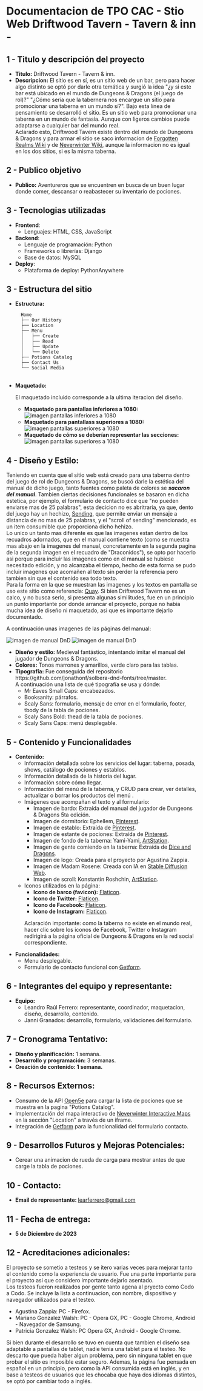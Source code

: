 <h1>Documentacion de TPO CAC - Stio Web Driftwood Tavern - Tavern & inn -</h1>

<h2>1 - Titulo y descripción del proyecto</h2>
<ul>
  <li>
    <b>Titulo:</b> Driftwood Tavern - Tavern & inn.
  </li>
  <li>
    <b>Descripcion:</b> El sitio es en sí, es un sitio web de un bar, pero para hacer algo distinto se optó por darle otra temática y surgió la idea "¿y si este bar       está ubicado en el mundo de Dungeons & Dragons (el juego de rol)?" "¿Cómo sería que la tabernera nos encargue un sitio para promocionar una taberna en un mundo        sí?". Bajo esta línea de pensamiento se desarrolló el sitio. Es un sitio web para promocionar una taberna en un mundo de fantasía. Aunque con ligeros cambios          puede adaptarse a cualquier bar del mundo real. </br>
    Aclarado esto, Driftwood Tavern existe dentro del mundo de Dungeons & Dragons y para armar el sitio se saco informacion  de
    <a href="https://forgottenrealms.fandom.com/wiki/Driftwood_Tavern">Forgotten Realms Wiki</a> y de <a     
    href="https://neverwinter.fandom.com/wiki/Driftwood_Tavern">Neverwinter Wiki</a>, aunque la informacion no es igual en los dos sitios, si es la misma taberna.  
  </li>
</ul>


<h2>2 - Publico objetivo</h2>
<ul>
  <li>
    <b>Publico:</b> Aventureros que se encuentren en busca de un buen lugar donde comer, descansar o reabastecer su inventario de pociones.
  </li>
</ul>

<h2>3 - Tecnologias utilizadas</h2>
<ul>
  <li><strong>Frontend</strong>:
    <ul>
      <li>Lenguajes: HTML, CSS, JavaScript</li>
    </ul>
  </li>
  <li><strong>Backend</strong>:
    <ul>
      <li>Lenguaje de programación: Python</li>
      <li>Frameworks o librerías: Django</li>
      <li>Base de datos: MySQL</li>
    </ul>
  </li>
  <li><strong>Deploy</strong>:
    <ul>
      <li>Plataforma de deploy: PythonAnywhere</li>
    </ul>
  </li>
</ul>

<h2>3 - Estructura del sitio</h2>
<ul>
  <li><b>Estructura:</b><br>

      Home
      ├── Our History
      ├── Location
      ├── Menu
      │   ├── Create
      │   ├── Read
      │   ├── Update
      │   └── Delete
      ├── Potions Catalog
      ├── Contact Us
      └── Social Media


  </li>
  <br>
  <li><b>Maquetado:</b>
    <p> El maquetado incluido corresponde a la ultima iteracion del diseño.
    <ul>
      <li>
        <b>Maquetado para pantallas inferiores a 1080:</b>
        <img src="https://raw.githubusercontent.com/LeaFerrero/tpo-driftwood-tavern/main/layout/screen-inferior1080.png" alt="imagen pantallas                 inferiores a 1080">
      </li>
      <li>
        <b>Maquetado para pantallass superiores a 1080:</b>
        <img src="https://raw.githubusercontent.com/LeaFerrero/tpo-driftwood-tavern/main/layout/screen-superior1080.png" alt="imagen pantallas     
        superiores a 1080">
      </li>
      <li>
        <b>Maquetado de cómo se deberían representar las secciones:</b> 
        <img src="https://raw.githubusercontent.com/LeaFerrero/tpo-driftwood-tavern/main/layout/section.png" alt="imagen pantallas superiores a 1080">
      </li>
    </ul>
  </li>
</ul>

<h2>4 - Diseño y Estilo:</h2>
<p>
  Teniendo en cuenta que el sitio web está creado para una taberna dentro del juego de rol de Dungeons & Dragons, se buscó darle la estética del manual de dicho 
  juego, tanto fuentes como paleta de colores se <i><b>sacaron del manual</b></i>. Tambien ciertas decisiones funcionales se basaron en dicha estetica, por ejemplo,     el formulario de contacto dice que "no pueden enviarse mas de 25 palabras", esta decicion no es abritraria, ya que, dento del juego hay un hechizo, <a               
  href="https://roll20.net/compendium/dnd5e/Sending#content">Sending</a>, que permite enviar un mensaje a distancia de no mas de 25 palabras, y el "scroll of sending" 
  mencionado, es un item consumible que proporciona dicho hehizo.<br>
  Lo unico un tanto mas diferente es que las imagenes estan dentro de los recuadros adornados, que en el manual contiene texto (como se muestra mas abajo en la 
  imagenes del manual, concretamente en la segunda pagina de la segunda imagen en el recuadro de "Draconidos"), se opto por hacerlo asi porque para 
  incluir las imagenes como en el manual se hubiese necesitado edición, y no alcanzaba el tiempo, hecho de esta forma se pudo incluir imagenes que acomañen al texto     sin perder la referencia pero tambien sin que el contenido sea todo texto.<br>
  Para la forma en la que se muestran las imagenes y los textos en pantalla se uso este sitio como referencia: <a href="https://www.quay.com.au">Quay</a>. Si bien       Driftwood Tavern no es un calco, y no busca serlo, si presenta algunas similitudes, fue en un principio un punto importante por donde arrancar el proyecto, porque     no habia mucha idea de diseño ni maquetado, asi que es importante dejarlo documentado.
</p>

<p>A continuación unas imagenes de las páginas del manual:</p>
<img src="https://tothetablereviews.files.wordpress.com/2014/09/img_3155.jpg" alt="imagen de manual DnD">
<img src="https://lh3.googleusercontent.com/pw/ADCreHdjdbAj6ym2A6nPfR2QWtja0VIPc38EuSvYOkn7xWo9mOy_uSPLluW7MiFLcMxl_ovN5zm-saKh1tYiCrZnSjo0mU9g9d2W7obs6MqJ8yWwjtWFG9hb8sc2RwC6Mvg9p_ZJSrcR9hHhsalprd_P92ePYBBC5BT0AzuJrjj1uslsDsPKymNbY25CEMrqwEyz1JNeCJASN3DjO03pnyg9MofXp9nw_I7FdEkCgXNiIsfkZp_RqIoFYu6vau88zSG9jlWD5MlerfCD7snZZkP_4cTMcZq2gZew4jLZYFg6mJiAYr8Df6_8eHzrEhrXRNHqWMkbXf-FOvPNXKJO5nvaD_zyU5qMMUWUA7YWmvXIA99ETJZ-RCKQLehTDjJpRfFvTQDWZbLpd6sXmsT7dbZR2-Iu2c0ynEV5fhJ8g_FpRcplQnX0qLK30AycVt1o36veaJb1r7aHCWbweG7XTjG3CitE7J9siQXIHTY0Wz5aAqQCAfWOkOskExH-5zMmLbf4-oORuvZh1JZA7Zeq1mk66OaOcUmtq4pkgiyvNEHY4hQqJFKU7Oz67HGpB2Vl1BbIfwBySF7bihCLjI27rWIdrTADOUiywRU5GUWFmjX_9K96MqU0TX4WgYWB1ln5sSuOdTEBriPVyEW5ZKrI2tLjsmQkOWJ6wmFXl7f9bc_My0buo6i5MphKVda6nbnN9nE9Mk5CFpyaYdwq0Bxg-2cAhnE3zG0ti6-O40TkzfpX0enuXI4KwdarBw1KxNauCI5fjc9ncWdxg3KrjjhXs0n9cnuTSunf65NMdHDQf_6-TyF5V0OUGF57B8ULxCpD0w-YgCLxD9TPaPfYhGTwAp9dqRLnbQ0K98W92Qv7yCKwcmqxcvfzAhlTXdJlfjnAH1PP3ClzpFRYMShtcc3OJCFFQepytHYipiDi0z3JJf1t9ZPl9rhVNTUxBr8yeJtuk04xs8ZAeP3mOOAhruL9dsdvlF0NWFuC-w=w1343-h869-s-no?authuser=0" alt="imagen de manual DnD">
<br>

<ul>
  <li>
    <b>Diseño y estilo:</b> Medieval fantástico, intentando imitar el manual del jugador de Dungeons & Dragons.
  </li>
  <li>
    <b>Colores:</b> Tonos marrones y amarillos, verde claro para las tablas.
  </li>
  <li><b>Tipografía:</b> Fue conseguida del repositorio https://github.com/jonathonf/solbera-dnd-fonts/tree/master.</br> 
  A continuación una lista de qué tipografía se usa y dónde:
    <ul>
      <li>Mr Eaves Small Caps: encabezados.</li>
      <li>Booksanity: párrafos.</li>
      <li>Scaly Sans: formulario, mensaje de error en el formulario, footer, tbody de la tabla de pociones.</li>
      <li>Scaly Sans Bold: thead de la tabla de pociones.</li>
      <li>Scaly Sans Caps: menú desplegable.</li>
    </ul>
  </li>
</ul>

<h2>5 - Contenido y Funcionalidades</h2>
<ul>
  <li>
    <b>Contenido:</b>
    <ul>
      <li>Información detallada sobre los servicios del lugar: taberna, posada, shows, catálogo de pociones y establos.</li>
      <li>Información detallada de la historia del lugar.</li>
      <li>Información sobre cómo llegar.</li>
      <li>Información del menú de la taberna, y CRUD para crear, ver detalles, actualizar o borrar los productos del menú .</li>
      <li>Imágenes que acompañan el texto y al formulario:
        <ul>
          <li>Imagen de bardo: Extraída del manual del jugador de Dungeons & Dragons 5ta edición.</li>
          <li>Imagen de dormitorio: Ephellem, <a href="https://ar.pinterest.com/ephellem/">Pinterest</a>.</li>
          <li>Imagen de establo: Extraída de <a href="https://ar.pinterest.com/pin/857654322810939138/">Pinterest</a>.</li>
          <li>Imagen de estante de pociones: Extraída de <a href="https://www.pinterest.es/pin/21814379439074113/">Pinterest</a>.</li>
          <li>Imagen de fondo de la taberna: Yami-Yami, <a href="https://www.artstation.com/artwork/QXW90d">ArtStation</a>.</li>
          <li>Imagen de gente comiendo en la taberna: Extraída de <a href="https://www.diceanddragons.com/post/a-feast-for-adventurers-the-100-                   
          fantastical-foods-you-can-order-from-a-tavern">Dice and Dragons</a>.</li>
          <li>Imagen de logo: Creada para el proyecto por Agustina Zappia.</li>
          <li>Imagen de Madam Rosene: Creada con IA en <a href="https://stablediffusionweb.com">Stable Diffusion Web</a>.</li>
          <li>Imagen de scroll: Konstantin Roshchin, <a href="https://www.artstation.com/artwork/VxvLR">ArtStation</a>.</li>
        </ul>
      </li>
      <li>Iconos utilizados en la página:
        <ul>
          <li><b>Icono de barco (favicon):</b> <a href="https://www.flaticon.es/icono-gratis/galeon_210587">Flaticon</a>.</li>
          <li><b>Icono de Twitter:</b> <a href="https://www.flaticon.es/icono-gratis/gorjeo_1384049">Flaticon</a>.</li>
          <li><b>Icono de Facebook:</b> <a href="https://www.flaticon.es/icono-gratis/facebook_1384021?                                      
          related_id=1384005&origin=search">Flaticon</a>.</li>
          <li><b>Icono de Instagram:</b> <a href="https://www.flaticon.es/icono-gratis/instagram_1384047?related_id=1384015&origin=search">Flaticon</a>.</li>
        </ul>
        <p>
          Aclaración importante: como la taberna no existe en el mundo real, hacer clic sobre los iconos de Facebook, Twitter o Instagram redirigirá a la página oficial de Dungeons & Dragons en la red social                correspondiente.
        </p>
      </li>
    </ul>
  </li>
  <li>
     <b>Funcionalidades:</b>
    <ul>
      <li>Menu desplegable.</li>
      <li>Formulario de contacto funcional con <a href="https://getform.io">Getform</a>.</li>
    </ul>  
  </li>
</ul>

<h2>6 - Integrantes del equipo y representante:</h2>
<ul>
  <li><b>Equipo:</b> 
    <ul>
      <li>Leandro Raúl Ferrero: representante, coordinador, maquetacion, diseño, desarrollo, contenido.</li>
      <li>Janni Granados: desarrollo, formulario, validaciones del formulario.</li>
    </ul>
  </li>
</ul>

<h2>7 - Cronograma Tentativo:</h2>
<ul>
  <li><b>Diseño y planificación:</b> 1 semana.</li>
  <li><b>Desarrollo y programación:</b> 3 semanas.</li>
  <li><b>Creación de contenido: 1 semana.</b></li>
</ul>

<h2>8 - Recursos Externos:</h2>
<ul>
  <li>Consumo de la API <a href="https://open5e.com">Open5e</a> para cargar la lista de pociones que se muestra en la pagina "Potions Catalog".</li>
  <li>Implementación del mapa interactivo de <a href="https://neverwinteractive.com">Neverwinter Interactive Maps</a> en la sección "Location" a través de un iframe.    </li>
  <li>Integración de <a href="https://getform.io">Getform</a> para la funcionalidad del formulario contacto.</li>
</ul>

<h2>9 - Desarrollos Futuros y Mejoras Potenciales:</h2>
<ul>
  <li>Cerear una animacion de rueda de carga para mostrar antes de que carge la tabla de pociones.</li>
</ul>

<h2>10 - Contacto:</h2>
<ul>
  <li><b>Email de representante: </b><a href="mailto:learferrero@gmail.com" target="_blank" rel="noopener noreferrer                                    nofollow">learferrero@gmail.com</a></li>
</ul>

<h2>11 - Fecha de entrega:</h2>
<ul>
  <li><b>5 de Diciembre de 2023</b></li>
</ul>

<h2>12 - Acreditaciones adicionales:</h2>
<p>
  El proyecto se sometio a testeos y se itero varias veces para mejorar tanto el contenido como la experiencia de usuario. Fue una parte importante para el proyecto asi que considero importante dejarlo asentado.<br>
  Los testeos fueron realizados por gente tanto agena al pryecto como Codo a Codo. Se incluye la lista a continuacion, con nombre, 
  dispositivo y navegador utilizados para el testeo.
</p>
<ul>
  <li>Agustina Zappia: PC - Firefox.
  <li>Mariano Gonzalez Walsh: PC - Opera GX, PC - Google Chrome, Android - Navegador de Samsung.</li>
  <li>Patricia Gonzalez Walsh: PC Opera GX, Android - Google Chrome.</li>
</ul>

<p>
  Si bien durante el desarrollo se tuvo en cuenta que tambien el diseño sea adaptable a pantallas de tablet, nadie tenia una tablet para el testeo. No descarto   que    pueda haber algun problema, pero sin ninguna tablet en que probar el sitio es imposible estar seguro.
  Ademas, la página fue pensada en español en un principio, pero como la API consumida está en inglés, y en base a testeos de usuarios que les chocaba que haya dos      idiomas distintos, se optó por cambiar todo a inglés.
</p>
